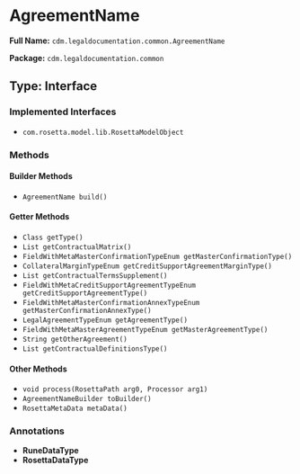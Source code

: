 # AgreementName

**Full Name:** `cdm.legaldocumentation.common.AgreementName`

**Package:** `cdm.legaldocumentation.common`

## Type: Interface

### Implemented Interfaces

- `com.rosetta.model.lib.RosettaModelObject`

### Methods

#### Builder Methods

- `AgreementName build()`

#### Getter Methods

- `Class getType()`
- `List getContractualMatrix()`
- `FieldWithMetaMasterConfirmationTypeEnum getMasterConfirmationType()`
- `CollateralMarginTypeEnum getCreditSupportAgreementMarginType()`
- `List getContractualTermsSupplement()`
- `FieldWithMetaCreditSupportAgreementTypeEnum getCreditSupportAgreementType()`
- `FieldWithMetaMasterConfirmationAnnexTypeEnum getMasterConfirmationAnnexType()`
- `LegalAgreementTypeEnum getAgreementType()`
- `FieldWithMetaMasterAgreementTypeEnum getMasterAgreementType()`
- `String getOtherAgreement()`
- `List getContractualDefinitionsType()`

#### Other Methods

- `void process(RosettaPath arg0, Processor arg1)`
- `AgreementNameBuilder toBuilder()`
- `RosettaMetaData metaData()`

### Annotations

- **RuneDataType**
- **RosettaDataType**

